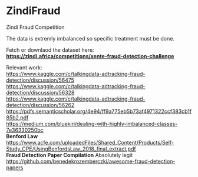 # ZindiFraud
Zindi Fraud Competition 

The data is extremly imbalanced so specific treatment must be done.

Fetch or downlaod the dataset here:
<b>https://zindi.africa/competitions/xente-fraud-detection-challenge</b>

Relevant work:
<br>
https://www.kaggle.com/c/talkingdata-adtracking-fraud-detection/discussion/56475
<br>
https://www.kaggle.com/c/talkingdata-adtracking-fraud-detection/discussion/56328
<br>
https://www.kaggle.com/c/talkingdata-adtracking-fraud-detection/discussion/56262
<br>
https://pdfs.semanticscholar.org/4e94/ff9a775eb5b73af4971322ccf383cb1f85b2.pdf
<br>
https://medium.com/bluekiri/dealing-with-highly-imbalanced-classes-7e36330250bc
<br>
<b>Benford Law</b>
<br>
https://www.acfe.com/uploadedFiles/Shared_Content/Products/Self-Study_CPE/UsingBenfordsLaw_2018_final_extract.pdf
<br>
<b>Fraud Detection Paper Compilation</b> Absolutely legit
<br>
https://github.com/benedekrozemberczki/awesome-fraud-detection-papers
